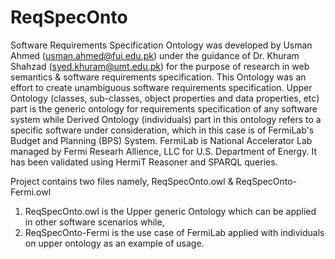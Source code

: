 # ReqSpecOnto

Software Requirements Specification Ontology was developed by Usman Ahmed (usman.ahmed@fui.edu.pk) under the guidance of Dr. Khuram Shahzad (syed.khuram@umt.edu.pk) for the purpose of research in web semantics & software requirements specification. This Ontology was an effort to create unambiguous software requirements specification. Upper Ontology (classes, sub-classes, object properties and data properties, etc) part is the generic ontology for requirements specification of any software system while Derived Ontology (individuals) part in this ontology refers to a specific software under consideration, which in this case is of FermiLab's Budget and Planning (BPS) System. FermiLab is National Accelerator Lab managed by Fermi Researh Allience, LLC for U.S. Department of Energy. It has been validated using HermiT Reasoner and SPARQL queries.

Project contains two files namely, ReqSpecOnto.owl & ReqSpecOnto-Fermi.owl
1. ReqSpecOnto.owl is the Upper generic Ontology which can be applied in other software scenarios while,
2. ReqSpecOnto-Fermi is the use case of FermiLab applied with individuals on upper ontology as an example of usage. 
